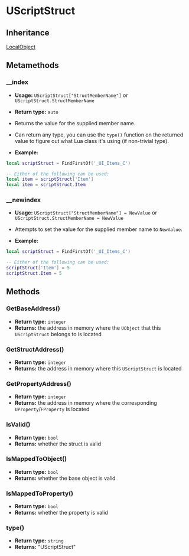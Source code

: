 # UScriptStruct

## Inheritance
[LocalObject](./localobject.md)

## Metamethods

### __index

- **Usage:** `UScriptStruct["StructMemberName"]` or `UScriptStruct.StructMemberName`
- **Return type:** `auto`
- Returns the value for the supplied member name.
- Can return any type, you can use the `type()` function on the returned value to figure out what Lua class it's using (if non-trivial type).

- **Example:**
```lua
local scriptStruct = FindFirstOf('_UI_Items_C')

-- Either of the following can be used:
local item = scriptStruct['Item']
local item = scriptStruct.Item
```

### __newindex

- **Usage:** `UScriptStruct["StructMemberName"] = NewValue` or `UScriptStruct.StructMemberName = NewValue`
- Attempts to set the value for the supplied member name to `NewValue`.

- **Example:**
```lua
local scriptStruct = FindFirstOf('_UI_Items_C')

-- Either of the following can be used:
scriptStruct['Item'] = 5
scriptStruct.Item = 5
```

## Methods

### GetBaseAddress()

- **Return type:** `integer`
- **Returns:** the address in memory where the `UObject` that this `UScriptStruct` belongs to is located

### GetStructAddress()

- **Return type:** `integer`
- **Returns:** the address in memory where this `UScriptStruct` is located

### GetPropertyAddress()

- **Return type:** `integer`
- **Returns:** the address in memory where the corresponding `UProperty`/`FProperty` is located

### IsValid()

- **Return type:** `bool`
- **Returns:** whether the struct is valid

### IsMappedToObject()

- **Return type:** `bool`
- **Returns:** whether the base object is valid

### IsMappedToProperty()

- **Return type:** `bool`
- **Returns:**  whether the property is valid

### type()

- **Return type:** `string`
- **Returns:** "UScriptStruct"
